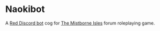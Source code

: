 # Naokibot

A [Red Discord bot](https://docs.discord.red/en/stable/) cog for [The Mistborne Isles](https://themistborneisles.boards.net/) forum roleplaying game.
